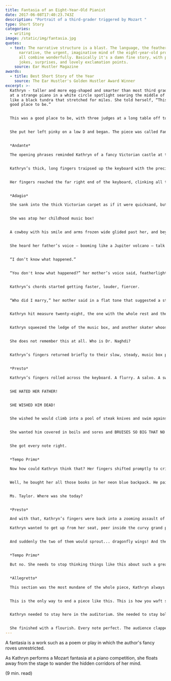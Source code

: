 ```yaml
---
title: Fantasia of an Eight-Year-Old Pianist
date: 2017-06-08T17:40:23.743Z
description: "Portrait of a third-grader triggered by Mozart "
type: Short Story
categories:
  - writing
image: /static/img/fantasia.jpg
quotes:
  - text: The narrative structure is a blast. The language, the feather-touch of
      narrative, the urgent, imaginative mind of the eight-year-old protagonist
      all combine wonderfully. Basically it's a damn fine story, with plenty of
      jokes, surprises, and lovely exclamation points.
    source: Ear Hustler Magazine
awards:
  - title: Best Short Story of the Year
    source: The Ear Hustler's Golden Hustler Award Winner
excerpt: >-
  Kathryn - taller and more egg-shaped and smarter than most third graders - sat
  at a strange piano in a white circle spotlight searing the middle of what felt
  like a black tundra that stretched for miles. She told herself, “This is a
  good place to be.”


  This was a good place to be, with three judges at a long table off to the side, sporting their tweed suits, serious faces, and pencils scrawling away at paper. It was a great place to be, this cavernous theater bulging at the fluted-pillar seams with parents and kids as nervous as she, except she shouldn’t be nervous because she practiced so hard last night and only made nine mistakes. It was a wonderful, magnificent place to be, with her mother and father in the third-from-the-front row, holding their rolled-up programs in their fat anxious hands, their faces saying, “We love you, Kathryn, no matter what, as long as you win,” and the way everyone was talking, of course she was going to win. And then they faded into dust specks: the kids, parents, pillars, judges, mother, father. Now it was only her, her black-and-white polka-dot dress, and the strange piano.


  She put her left pinky on a low D and began. The piece was called Fantasia in D Minor by Wolfgang Amadeus Mozart. It had seven sections, and she knew and loved them all:


  *Andante*

  The opening phrases reminded Kathryn of a fancy Victorian castle at the brink of purple twilight. This was strange. When she played at home or at Ms. Taylor’s, her mind gave her nothing but gray. Now, though, she imagined herself floating through a gilded castle hallway lined with rows of gleaming knights, displayed and elegant in their eternal pause. They held up their swords like communion, sworn to protect Kathryn from all that was bad in this world and the next.


  Kathryn’s thick, long fingers traipsed up the keyboard with the precision of dutiful ballerinas, hitting all the eerie, sad, single notes along the way. In the castle, behind Kathryn’s knights, velvet curtains swung like pendulums in time to Mozart’s metronome. She was beholden to no one here: not her father or Ms. Taylor or even a submarine-shaped maid who would say, “Don’t float or hop or jump. You’ll get me in trouble with your father, and then he’ll yell at me and fire me.” No, no. She would be free to float, and hop, and jump through those blurry velvet hallways, quiet and exultant.


  Her fingers reached the far right end of the keyboard, clinking all the way up to a high E before twirling back the other way. At the end of the castle hallway, she stopped at an oil painting hung above a fireplace that yawned with orange flickers. The painting, large as a tomb at midnight, was of her scowling father, who wore a pinstripe business suit and held a yellow smiley-face balloon. She gulped, and her fingers melted right into the next section.


  *Adagio*

  She sank into the thick Victorian carpet as if it were quicksand, but she did not scream or whimper. She obeyed. In the middle of the keyboard, she played soft and steady chords, even slower than the lurching, murky, single notes from the hallway of loyal knights. These hollow notes reminded her of a music box from her childhood, and suddenly she was there. She stood, feet planted, atop a massive checkered platform the size of a skyscraper rooftop with porcelain ice skaters in cowboy outfits that towered over her as they twirled and twirled and she could feel cogs clicking beneath the ground.


  She was atop her childhood music box!


  A cowboy with his smile and arms frozen wide glided past her, and beyond the skaters she saw her old childhood bedroom, blown up nine thousand times. She always wanted to know what her room looked like to these happy and diligent skaters that would come play on her nightstand whenever she needed friends. She ran to the very edge of the music box, grabbed the burnished wooden edge, and peered over. Sure enough, there was her own four-year-old self, giant as ten beanstalks and lit by a star-shaped night light in the corner, sleeping on her side so peacefully, giving off breaths that now sounded as loud as powerful wind fans.


  She heard her father’s voice – booming like a Jupiter volcano – talk with her mother’s voice outside her door.


  “I don’t know what happened.”


  “You don't know what happened?” her mother’s voice said, featherlight but thunderous as anything else. “What are we going to say to Dr. Naghdi? She fell down the stairs again?”


  Kathryn’s chords started getting faster, louder, fiercer.


  “Who did I marry,” her mother said in a flat tone that suggested a statement and not a question in need of answer.


  Kathryn hit measure twenty-eight, the one with the whole rest and the fermata. Four counts of heart-beating silence.


  Kathryn squeezed the ledge of the music box, and another skater whooshed by, almost sending her right over. She squinted to see her giant four-year-old face in the dark and watched a tear the size of an apple roll down her freckled cheek.


  She does not remember this at all. Who is Dr. Naghdi?


  Kathryn’s fingers returned briefly to their slow, steady, music box pace, but three measures later they mutated into fast, angry, bad-sounding notes, and a cowboy skater sped by and broke out of his porcelain stance – a mannequin springing to evil life! – and with a swing of his icy hand thwacked Kathryn right in her back, making it burn like someone threw acid there, and she lost her balance and fell right over the edge of the outsized music box, and fell and fell and fell...!


  *Presto*

  Kathryn’s fingers rolled across the keyboard. A flurry. A salvo. A swarm! Sixteenth notes terrorizing the keyboard with such rage, it was absolutely demonic! She did not want to “slow-w-w down” like Ms. Taylor’s crease of a mouth always warned her, like her father always repeated from his reading chair every night, except unlike Ms. Taylor he would mark every dissonant mistake she made with sighs that hissed. She wanted to speed up! She didn’t care what her father wanted!


  SHE HATED HER FATHER!


  SHE WISHED HIM DEAD!


  She wished he would climb into a pool of steak knives and swim against his crying will until every crevice of fat, pudgy, horrible awfulness was drained dry! She wanted him to dive to the bottom of the Pacific and stay there until he contracted a disease that infects the strongest of bioluminescent fish!


  She wanted him covered in boils and sores and BRUISES SO BIG THAT NO ONE COULD EVER EXPLAIN THEM TO DR. NAGHDI EXCEPT TO SAY, “WELL, IT IS BECAUSE HE IS A HORRIBLE MAN!”


  She got every note right.


  *Tempo Primo*

  Now how could Kathryn think that? Her fingers shifted promptly to crisp, upbeat, plucky notes that sounded like a row of Russian men in furry red hats were meant to dance to it and shout, “Barynya!” This part made her happy. It made her wonder how on earth she could think things like that about her own father.


  Well, he bought her all those books in her neon blue backpack. He paid for all those lessons and sent her to a really good school. Her father was great! He owned a big lumber company and treated his wife to dinner, dinners that were surely filled with single roses in wine bottles and hot-air balloon rides so high in the sky they could touch moondust. He smiles all the time, too. How could someone who smiles be horrible? Kathryn will never use “horrible” again to describe her father, nor will she use “nasty,” “atrocious,” “terrible,” “repulsive,” “shocking,” “staggering,” or “foul,” even though he has used at least four of those words to describe Ms. Taylor.


  Ms. Taylor. Where was she today?


  *Presto*

  And with that, Kathryn’s fingers were back into a zooming assault of sixteenth notes, fast and light as wasps, traversing the keyboard up and down with such unspeakable turbulence! Where was Ms. Taylor? She was somewhere in the audience, but where where where?

  Kathryn wanted to get up from her seat, peer inside the curvy grand piano, and pull out a tongue-like diving board so she could use it to jump and leeeeeeeeeeeap out into the audience, right into Ms. Taylor’s arms! And then Ms. Taylor would say what she always said, which was, “Amazing job, sweetheart, I know you did your best” and Kathryn would say, “Thanks, Ms. Taylor!”


  And suddenly the two of them would sprout... dragonfly wings! And they’d join hands and fly away to an ice cream shop or a roller rink, and her parents wouldn’t even mind because her dad would have a heart attack and die, so he would not have time to chase after her and her mother would simply leave him to the paramedics and run out of the auditorium, heels clicking against pavement, and whisper to the sky, “Come home when you please, Kathryn. He haunts your wings no more.”


  *Tempo Primo*

  But no. She needs to stop thinking things like this about such a great, wonderful, and magnificent man. Her rabid sixteenth notes now cooled to smooth, moderate notes that again echoed her childhood music box. By now, though, she was not sure any of it existed. Those cowboy skaters, the apple-sized tear, talks of strange doctors she’s never met? It all had to be her imagination, her infinite and labyrinthine imagination, which her father only encouraged if essay contests were afoot. Otherwise, he said, her imagination only got her in trouble. She had to agree. And as those melancholy music box notes gained momentum yet again, kicking up dust as they prepared to catapult Kathryn into the finale, she only thought, “Yes. My imagination only gets me in trouble, and my father is a great man.”


  *Allegretto*

  This section was the most mundane of the whole piece, Kathryn always felt. Its notes were happy and fun and cheery in the most straightforward way, and the switch from D-minor to D-major felt like the whole song collapsed into an uncomplicated lie. But now, she saw the importance of it. This is the only way Mozart could end such a piece fraught with dreary sadness and wild insanity. The notes reminded Kathryn of a farmer in a rocking chair on a nighttime porch, just sitting there and thinking nothing and feeling nothing about his long hard day.


  This is the only way to end a piece like this. This is how you waft someone back down to earth, just as Kathryn needed to waft back down to earth, away from imagination and all the pointless thoughts it spat at her. Everything – everything – had to go ‘poof.’ Goodbye, Victorian castle. Goodbye, dragonfly wings. Goodbye, nighttime farmer. POOF POOF POOF. Gone unto specks of ash.


  Kathryn needed to stay here in the auditorium. She needed to stay bolted to the ground and to reality. She was here. Only here. Nowhere else but here, in front of an audience of nervous kids and adults, at a strange piano atop a stage that was not black tundra but just a stage and only a stage. As she ended with the final measure of thick and jubilant chords sending her hands this way and that, she told herself over and over, “It is only a stage.”


  She finished with a flourish. Every note perfect. The audience clapped waves upon waves of gratitude, and her father and mother stood and shook euphoric thumbs-up at her. Their eyes said, “Thank God.” The judges looked miles into their papers in front of them, and their pencils went jot jot jot. Kathryn stood and gave a cute little curtsy with her black-and-white polka dot skirt, a gesture practiced at home endlessly in front of her father. Someone whistled. It was a high-frequency sort of whistle that curled up into the air like stringy birthday candle smoke. That might be Ms. Taylor! Kathryn squinted, hard, to find her. Alas, she only saw faces, strange and hazy, all of them grinning at what an amazing life this child in front of them was going to have forever and ever until she died. No, Kathryn could not find Ms. Taylor at all, so she just nodded, smiled, and flashed her missing front teeth, and repeated over and over again to herself, “Finito.”
---
```

A fantasia is a work such as a poem or play in which the author's fancy roves unrestricted.

As Kathryn performs a Mozart fantasia at a piano competition, she floats away from the stage to wander the hidden corridors of her mind.

(9 min. read)